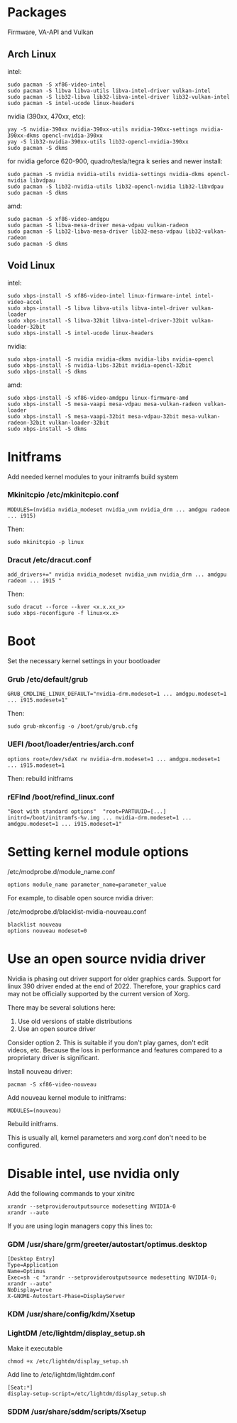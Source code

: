 # Packages

Firmware, VA-API and Vulkan

## Arch Linux

intel:
```
sudo pacman -S xf86-video-intel
sudo pacman -S libva libva-utils libva-intel-driver vulkan-intel
sudo pacman -S lib32-libva lib32-libva-intel-driver lib32-vulkan-intel
sudo pacman -S intel-ucode linux-headers
```

nvidia (390xx, 470xx, etc):
```
yay -S nvidia-390xx nvidia-390xx-utils nvidia-390xx-settings nvidia-390xx-dkms opencl-nvidia-390xx
yay -S lib32-nvidia-390xx-utils lib32-opencl-nvidia-390xx
sudo pacman -S dkms
```

for nvidia geforce 620-900, quadro/tesla/tegra k series and newer install:
```
sudo pacman -S nvidia nvidia-utils nvidia-settings nvidia-dkms opencl-nvidia libvdpau
sudo pacman -S lib32-nvidia-utils lib32-opencl-nvidia lib32-libvdpau
sudo pacman -S dkms
```

amd:
```
sudo pacman -S xf86-video-amdgpu
sudo pacman -S libva-mesa-driver mesa-vdpau vulkan-radeon
sudo pacman -S lib32-libva-mesa-driver lib32-mesa-vdpau lib32-vulkan-radeon
sudo pacman -S dkms
```

## Void Linux

intel:
```
sudo xbps-install -S xf86-video-intel linux-firmware-intel intel-video-accel
sudo xbps-install -S libva libva-utils libva-intel-driver vulkan-loader
sudo xbps-install -S libva-32bit libva-intel-driver-32bit vulkan-loader-32bit
sudo xbps-install -S intel-ucode linux-headers
```

nvidia:
```
sudo xbps-install -S nvidia nvidia-dkms nvidia-libs nvidia-opencl
sudo xbps-install -S nvidia-libs-32bit nvidia-opencl-32bit
sudo xbps-install -S dkms
```

amd:
```
sudo xbps-install -S xf86-video-amdgpu linux-firmware-amd
sudo xbps-install -S mesa-vaapi mesa-vdpau mesa-vulkan-radeon vulkan-loader
sudo xbps-install -S mesa-vaapi-32bit mesa-vdpau-32bit mesa-vulkan-radeon-32bit vulkan-loader-32bit
sudo xbps-install -S dkms
```

# Initframs

Add needed kernel modules to your initramfs build system

### Mkinitcpio /etc/mkinitcpio.conf
```
MODULES=(nvidia nvidia_modeset nvidia_uvm nvidia_drm ... amdgpu radeon ... i915)
```

Then:
```
sudo mkinitcpio -p linux
```

### Dracut /etc/dracut.conf
```
add_drivers+=" nvidia nvidia_modeset nvidia_uvm nvidia_drm ... amdgpu radeon ... i915 "
```

Then:
```
sudo dracut --force --kver <x.x.xx_x>
sudo xbps-reconfigure -f linux<x.x>
```

# Boot

Set the necessary kernel settings in your bootloader

### Grub /etc/default/grub
```
GRUB_CMDLINE_LINUX_DEFAULT="nvidia-drm.modeset=1 ... amdgpu.modeset=1 ... i915.modeset=1"
```

Then:
```
sudo grub-mkconfig -o /boot/grub/grub.cfg
```

### UEFI /boot/loader/entries/arch.conf
```
options root=/dev/sdaX rw nvidia-drm.modeset=1 ... amdgpu.modeset=1 ... i915.modeset=1
```

Then: rebuild initframs

### rEFInd /boot/refind_linux.conf
```
"Boot with standard options"  "root=PARTUUID=[...] initrd=/boot/initramfs-%v.img ... nvidia-drm.modeset=1 ... amdgpu.modeset=1 ... i915.modeset=1"
```

# Setting kernel module options

/etc/modprobe.d/module_name.conf
```
options module_name parameter_name=parameter_value
```

For example, to disable open source nvidia driver:

/etc/modprobe.d/blacklist-nvidia-nouveau.conf
```
blacklist nouveau
options nouveau modeset=0
```

# Use an open source nvidia driver

Nvidia is phasing out driver support for older graphics cards. Support for linux 390 driver ended at the end of 2022. Therefore, your graphics card may not be officially supported by the current version of Xorg.

There may be several solutions here:
1) Use old versions of stable distributions
2) Use an open source driver

Consider option 2. This is suitable if you don't play games, don't edit videos, etc. Because the loss in performance and features compared to a proprietary driver is significant.

Install nouveau driver:
```
pacman -S xf86-video-nouveau
```

Add nouveau kernel module to initframs:
```
MODULES=(nouveau)
```

Rebuild initframs. 

This is usually all, kernel parameters and xorg.conf don't need to be configured.

# Disable intel, use nvidia only

Add the following commands to your xinitrc
```
xrandr --setprovideroutputsource modesetting NVIDIA-0
xrandr --auto
```

If you are using login managers copy this lines to:

### GDM /usr/share/grm/greeter/autostart/optimus.desktop
```
[Desktop Entry]
Type=Application
Name=Optimus
Exec=sh -c "xrandr --setprovideroutputsource modesetting NVIDIA-0; xrandr --auto"
NoDisplay=true
X-GNOME-Autostart-Phase=DisplayServer
```

### KDM /usr/share/config/kdm/Xsetup

### LightDM /etc/lightdm/display_setup.sh

Make it executable
```
chmod +x /etc/lightdm/display_setup.sh
```

Add line to /etc/lightdm/lightdm.conf
```
[Seat:*]
display-setup-script=/etc/lightdm/display_setup.sh
```

### SDDM /usr/share/sddm/scripts/Xsetup
